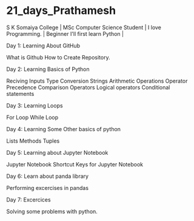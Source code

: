 # 21_days_Prathamesh
S K Somaiya College |
MSc Computer Science Student |
I love Programming. |
Beginner I'll first learn Python |

Day 1: Learning About GitHub

What is Github
How to Create Repository.


Day 2: Learning Basics of Python 

Reciving Inputs 
Type Conversion
Strings
Arithmetic Operations
Operator Precedence
Comparison Operators
Logical operators
Conditional statements

Day 3: Learning Loops 

For Loop
While Loop

Day 4: Learning Some Other basics of python

Lists
Methods
Tuples

Day 5: Learning about Jupyter Notebook

Jupyter Notebook
Shortcut Keys for Jupyter Notebook

Day 6: Learn about panda library

Performing excercises in pandas

Day 7: Excercices

Solving some problems with python.

